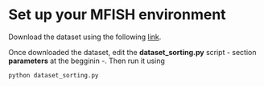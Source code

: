# Set up your MFISH environment

Download the dataset using the following [link](https://github.com/jeanpat/MFISH).

Once downloaded the dataset, edit the **dataset_sorting.py** script - section **parameters** at the begginin -. Then run it using

```
python dataset_sorting.py
```
